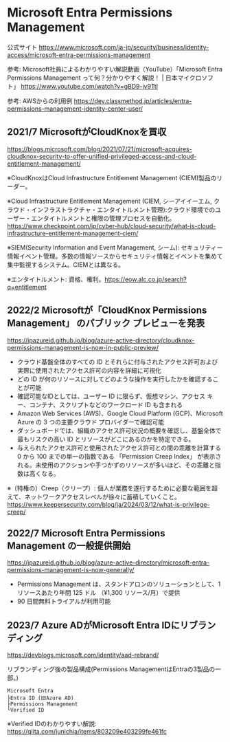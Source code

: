 # Microsoft Entra Permissions Management

公式サイト https://www.microsoft.com/ja-jp/security/business/identity-access/microsoft-entra-permissions-management


参考: Microsoft社員によるわかりやすい解説動画（YouTube）「Microsoft Entra Permissions Management って何？分かりやすく解説！ | 日本マイクロソフト」 https://www.youtube.com/watch?v=gBD9-jv9TtI

参考: AWSからの利用例 https://dev.classmethod.jp/articles/entra-permissions-management-identity-center-user/

## 2021/7 MicrosoftがCloudKnoxを買収
https://blogs.microsoft.com/blog/2021/07/21/microsoft-acquires-cloudknox-security-to-offer-unified-privileged-access-and-cloud-entitlement-management/

※CloudKnoxはCloud Infrastructure Entitlement Management (CIEM)製品のリーダー。

※Cloud Infrastructure Entitlement Management (CIEM, シーアイイーエム, クラウド・インフラストラクチャ・エンタイトルメント管理):クラウド環境でのユーザー・エンタイトルメントと権限の管理プロセスを自動化。 https://www.checkpoint.com/jp/cyber-hub/cloud-security/what-is-cloud-infrastructure-entitlement-management-ciem/

※SIEM(Security Information and Event Management, シーム): セキュリティー情報イベント管理。多数の情報ソースからセキュリティ情報とイベントを集めて集中監視するシステム。CIEMとは異なる。

※エンタイトルメント: 資格、権利。https://eow.alc.co.jp/search?q=entitlement

## 2022/2 Microsoftが「CloudKnox Permissions Management」 のパブリック プレビューを発表
https://jpazureid.github.io/blog/azure-active-directory/cloudknox-permissions-management-is-now-in-public-preview/

- クラウド基盤全体のすべての ID とそれらに付与されたアクセス許可および実際に使用されたアクセス許可の内容を詳細に可視化
- どの ID が何のリソースに対してどのような操作を実行したかを確認することが可能
- 確認可能なIDとしては、ユーザー ID に限らず、仮想マシン、アクセス キー、コンテナ、スクリプトなどのワークロード ID も含まれる
- Amazon Web Services (AWS)、Google Cloud Platform (GCP)、Microsoft Azure の 3 つの主要クラウド プロバイダーで確認可能
- ダッシュボードでは、組織のアクセス許可状況の概要を確認し、基盤全体で最もリスクの高い ID とリソースがどこにあるのかを特定できる。
- 与えられたアクセス許可と使用されたアクセス許可との間の乖離を計算する 0 から 100 までの単一の指数である 「Permission Creep Index」 が表示される。未使用のアクションや手つかずのリソースが多いほど、その乖離と指数は高くなる。

※（特権の）Creep（クリープ）: 個人が業務を遂行するために必要な範囲を超えて、ネットワークアクセスレベルが徐々に蓄積していくこと。 https://www.keepersecurity.com/blog/ja/2024/03/12/what-is-privilege-creep/

## 2022/7 Microsoft Entra Permissions Management の一般提供開始

https://jpazureid.github.io/blog/azure-active-directory/microsoft-entra-permissions-management-is-now-generally/

- Permissions Management は、スタンドアロンのソリューションとして、1 リソースあたり年間 125 ドル （¥1,300 リソース/月）で提供
- 90 日間無料トライアルが利用可能

## 2023/7 Azure ADがMicrosoft Entra IDにリブランディング

https://devblogs.microsoft.com/identity/aad-rebrand/

リブランディング後の製品構成(Permissions ManagementはEntraの3製品の一部。)

```
Microsoft Entra
├Entra ID (旧Azure AD)
├Permissions Management
└Verified ID
```

※Verified IDのわかりやすい解説: https://qiita.com/junichia/items/803209e403299fe461fc

